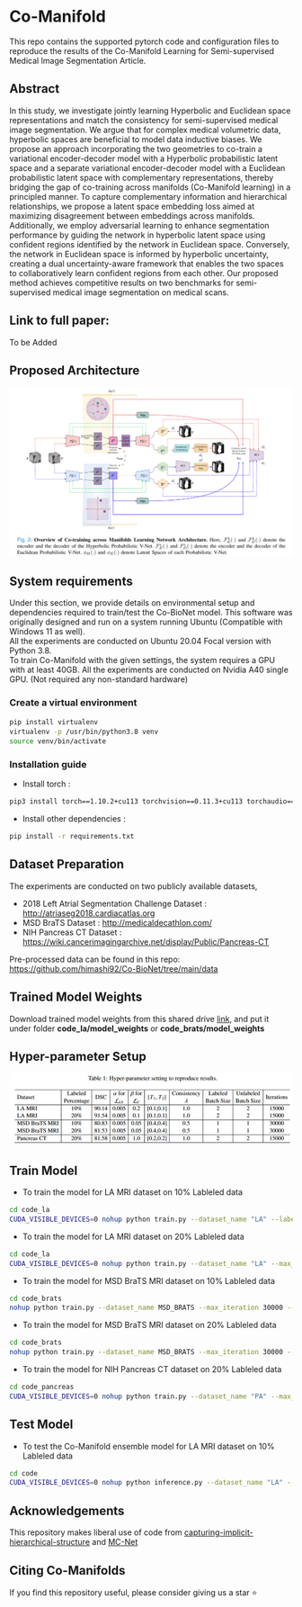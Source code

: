# Co-Manifold
This repo contains the supported pytorch code and configuration files to reproduce the results of the Co-Manifold Learning for Semi-supervised Medical Image Segmentation Article.

## Abstract

In this study, we investigate jointly learning Hyperbolic and Euclidean space representations and match the consistency for semi-supervised medical image segmentation. We argue that for complex medical volumetric data, hyperbolic spaces are beneficial to model data inductive biases. We propose an approach incorporating the two geometries to co-train a variational encoder-decoder model with a Hyperbolic probabilistic latent space and a separate variational encoder-decoder model with a Euclidean probabilistic latent space with complementary representations, thereby bridging the gap of co-training across manifolds (Co-Manifold learning) in a principled manner. To capture complementary information and hierarchical relationships, we propose a latent space embedding loss aimed at maximizing disagreement between embeddings across manifolds. Additionally, we employ adversarial learning to enhance segmentation performance by guiding the network in hyperbolic latent space using confident regions identified by the network in Euclidean space. Conversely, the network in Euclidean space is informed by hyperbolic uncertainty, creating a dual uncertainty-aware framework that enables the two spaces to collaboratively learn confident regions from each other. Our proposed method achieves competitive results on two benchmarks for semi-supervised medical image segmentation on medical scans.

## Link to full paper:
To be Added

## Proposed Architecture
![Proposed Architecture](img/Co-Manifold.png?raw=true)

## System requirements
Under this section, we provide details on environmental setup and dependencies required to train/test the Co-BioNet model.
This software was originally designed and run on a system running Ubuntu (Compatible with Windows 11 as well).
<br>
All the experiments are conducted on Ubuntu 20.04 Focal version with Python 3.8.
<br>
To train Co-Manifold with the given settings, the system requires a GPU with at least 40GB. All the experiments are conducted on Nvidia A40 single GPU.
(Not required any non-standard hardware)
<br>

### Create a virtual environment

```bash 
pip install virtualenv
virtualenv -p /usr/bin/python3.8 venv
source venv/bin/activate
```

### Installation guide 

- Install torch : 
```bash
pip3 install torch==1.10.2+cu113 torchvision==0.11.3+cu113 torchaudio==0.10.2+cu113 -f https://download.pytorch.org/whl/cu113/torch_stable.html
```
- Install other dependencies :
```bash 
pip install -r requirements.txt
```

## Dataset Preparation
The experiments are conducted on two publicly available datasets,
- 2018 Left Atrial Segmentation Challenge Dataset : http://atriaseg2018.cardiacatlas.org
- MSD BraTS Dataset : http://medicaldecathlon.com/
- NIH Pancreas CT Dataset : https://wiki.cancerimagingarchive.net/display/Public/Pancreas-CT

Pre-processed data can be found in this repo: https://github.com/himashi92/Co-BioNet/tree/main/data

## Trained Model Weights
Download trained model weights from this shared drive [link](https://drive.google.com/drive/folders/1BMNvhAlMggKVbf44xSzNv8JZ2GKNPwK3?usp=sharing), and put it under folder **code_la/model_weights** or **code_brats/model_weights**

## Hyper-parameter Setup
![Hyper-Params](img/hyper-params.jpg?raw=true)


## Train Model
- To train the model for LA MRI dataset on 10% Lableled data
```bash
cd code_la
CUDA_VISIBLE_DEVICES=0 nohup python train.py --dataset_name "LA" --labelnum 8 --dl_w 1.0 --ce_w 1.0 --alpha 0.005 --beta 0.2 --t_m 0.1 --hidden-dim 256 --batch_size 4 --labeled_bs 2 &> la_10.out &
```

- To train the model for LA MRI dataset on 20% Lableled data
```bash
cd code_la
CUDA_VISIBLE_DEVICES=0 nohup python train.py --dataset_name "LA" --max_iteration 30000 --labelnum 16 --dl_w 1.0 --ce_w 1.0 --alpha 0.005 --beta 0.1 --t_m 0.1 --hidden-dim 256 --batch_size 4 --labeled_bs 2 &> la_20.out &
```

- To train the model for MSD BraTS MRI dataset on 10% Lableled data
```bash
cd code_brats
nohup python train.py --dataset_name MSD_BRATS --max_iteration 30000 --labelnum 39 --dl_w 1.0 --ce_w 0.5 --alpha 0.005 --beta 0.05 --t_m 0.4 --batch_size 2 --labeled_bs 1 &> msd_10_perc.out &
```

- To train the model for MSD BraTS MRI dataset on 20% Lableled data
```bash
cd code_brats
nohup python train.py --dataset_name MSD_BRATS --max_iteration 30000 --labelnum 77 --dl_w 1.0 --ce_w 0.5 --alpha 0.005 --beta 0.05 --t_m 0.4 --batch_size 2 --labeled_bs 1 &> msd_20_perc.out &
```

- To train the model for NIH Pancreas CT dataset on 20% Lableled data
```bash
cd code_pancreas
CUDA_VISIBLE_DEVICES=0 nohup python train.py --dataset_name "PA" --max_iteration 15000 --labelnum 12 --dl_w 1.0 --ce_w 1.0 --alpha 0.005 --beta 1.0 --t_m 0.2 --hidden-dim 256 --batch_size 4 --labeled_bs 2 &> pa_20.out &
```
## Test Model

- To test the Co-Manifold ensemble model for LA MRI dataset on 10% Lableled data
```bash
cd code
CUDA_VISIBLE_DEVICES=0 nohup python inference.py --dataset_name "LA" --labelnum 8 --dl_w 1.0 --ce_w 1.0 --alpha 0.005 --beta 0.2 --t_m 0.1 --hidden-dim 256 --batch_size 4 --labeled_bs 2 &> la_10_eval.out &
```

## Acknowledgements

This repository makes liberal use of code from [capturing-implicit-hierarchical-structure](https://github.com/its-gucci/capturing-implicit-hierarchical-structure) and [MC-Net](https://github.com/ycwu1997/MC-Net/)

## Citing Co-Manifolds

If you find this repository useful, please consider giving us a star ⭐ 

